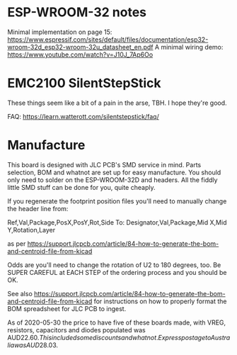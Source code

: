 
# ESP-WROOM-32 notes

Minimal implementation on page 15:
https://www.espressif.com/sites/default/files/documentation/esp32-wroom-32d_esp32-wroom-32u_datasheet_en.pdf
A minimal wiring demo:
https://www.youtube.com/watch?v=J10J_7Ap6Oo

# EMC2100 SilentStepStick

These things seem like a bit of a pain in the arse, TBH. I hope they're good.

FAQ:
https://learn.watterott.com/silentstepstick/faq/


# Manufacture

This board is designed with JLC PCB's SMD service in mind. Parts selection, BOM and whatnot
are set up for easy manufacture. You should only need to solder on the ESP-WROOM-32D and headers.
All the fiddly little SMD stuff can be done for you, quite cheaply.

If you regenerate the footprint position files you'll need to manually change the header line from:

Ref,Val,Package,PosX,PosY,Rot,Side
To:
Designator,Val,Package,Mid X,Mid Y,Rotation,Layer

as per https://support.jlcpcb.com/article/84-how-to-generate-the-bom-and-centroid-file-from-kicad

Odds are you'll need to change the rotation of U2 to 180 degrees, too. Be SUPER CAREFUL at EACH STEP
of the ordering process and you should be OK.

See also https://support.jlcpcb.com/article/84-how-to-generate-the-bom-and-centroid-file-from-kicad for
instructions on how to properly format the BOM spreadsheet for JLC PCB to ingest.

As of 2020-05-30 the price to have five of these boards made, with VREG, resistors, capacitors and diodes
populated was AUD$22.60. This included some discounts and whatnot. Express postage to Australia was AUD$28.03.